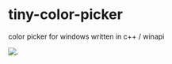 tiny-color-picker
=================

color picker for windows written in c++ / winapi

![.](http://i.imgur.com/yPCpm5a.jpg)
